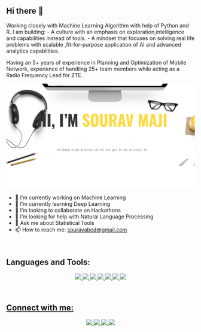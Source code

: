 ## Hi there 👋
Working closely with Machine Learning Algorithm with help of Python and R. I am building: - A culture with an emphasis on exploration,intelligence and capabilities instead of tools. - A mindset that focuses on solving real life problems with scalable ,fit-for-purpose application of AI and advanced analytics capabilities.

Having an 5+ years of experience in Planning and Optimization of Mobile Network, experience of handling 25+ team members while acting as a Radio Frequency Lead for ZTE.

![](sm.png)

- 🔭 I’m currently working on Machine Learning
- 🌱 I’m currently learning Deep Learning
- 👯 I’m looking to collaborate on Hackathons
- 🤔 I’m looking for help with Natural Language Processing
- 💬 Ask me about Statistical Tools
- 📫 How to reach me: souravabcd@gmail.com

<br />


## Languages and Tools:

<p align='center'>
  <a href=""><img height="26" src="https://www.iconfinder.com/data/icons/logos-and-brands-adobe/512/267_Python-512.png">
  <a href=""><img height="26" src="https://lh3.googleusercontent.com/proxy/mkD-WfBgNuI82jMeysxJRbsDN_h4UfX-E5Oz8yBb0DoSknfFI92s055Vfmk2I5V0bM360M-hC4-o4GzIPwfE6DoGAZ64zMmJuJxqiaDr6aYaQkFzevLRB4nqWRqX8m9Z_bswg3b2lTyvJ3OYssNZpNs">
  <a href=""><img height="26" src="https://d33wubrfki0l68.cloudfront.net/57299a1dcd979c623325f11bf5e5ce60f3d4eb00/e4602/wp-content/uploads/2018/10/black.png">
  <a href=""><img height="26" src="https://banner2.cleanpng.com/20180620/sou/kisspng-microsoft-sql-server-microsoft-azure-sql-database-5b2a129e075e46.9374719115294839340302.jpg">
  <a href=""><img height="26" src="https://upload.wikimedia.org/wikipedia/commons/thumb/3/38/Jupyter_logo.svg/883px-Jupyter_logo.svg.png">
  <a href=""><img height="26" src="https://upload.wikimedia.org/wikipedia/commons/thumb/8/86/Microsoft_Excel_2013_logo.svg/1043px-Microsoft_Excel_2013_logo.svg.png">
  <a href=""><img height="26" src="https://colab.research.google.com/img/colab_favicon_256px.png">
</p>  
    
<br />

## **Connect with me:**

<p align='center'>
  <a href="sourav-maji.blogspot.com"><img height="26" src="https://www.iconfinder.com/data/icons/social-networks-and-media-flat-icons/136/Social_Media_Socialmedia_network_share_socialnetwork_network-22-512.png">
  <a href="https://www.linkedin.com/in/sourav-maji/"><img height="26" src="https://image.flaticon.com/icons/png/512/174/174857.png">
  <a href="https://www.instagram.com/barn_e_/"><img height="26" src="https://upload.wikimedia.org/wikipedia/commons/thumb/a/a5/Instagram_icon.png/600px-Instagram_icon.png">
  <a href="https://www.facebook.com/sourav.maji"><img height="26" src="https://w0.pngwave.com/png/739/443/social-media-facebook-logo-computer-icons-facebook-icon-png-clip-art.png">
</p>
